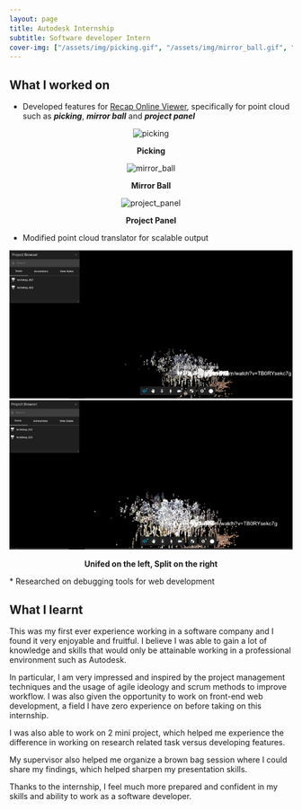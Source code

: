 ```yaml
---
layout: page
title: Autodesk Internship
subtitle: Software developer Intern
cover-img: ["/assets/img/picking.gif", "/assets/img/mirror_ball.gif", "/assets/img/project_panel.gif"]
---
```


## What I worked on
* Developed features for [Recap Online Viewer](https://www.autodesk.com.sg/products/recap/overview), specifically for point cloud such as ***picking***, ***mirror ball*** and  ***project panel***
<p align = "center">
  <img src = "/assets/img/picking.gif" alt = "picking" />
</p>
<p align = "center">
 <b>Picking</b>
</p>
<p align = "center">
  <img src = "/assets/img/mirror_ball.gif" alt = "mirror_ball" />
</p>
<p align = "center">
 <b>Mirror Ball</b>
</p>
<p align = "center">
  <img src = "/assets/img/project_panel.gif" alt = "project_panel" />
</p>
<p align = "center">
 <b>Project Panel</b>
</p>

* Modified point cloud translator for scalable output
<p align = "center">
  <img src = "/assets/img/unified.png" alt = "unified" /><img src = "/assets/img/split.png" alt = "split" />
</p>
<p align = "center">
 <b>Unifed on the left, Split on the right</b>
</p>
* Researched on debugging tools for web development

## What I learnt
This was my first ever experience working in a software company and I found it very enjoyable and fruitful. 
I believe I was able to gain a lot of knowledge and skills that would only be attainable working in a professional environment such as Autodesk. 

In particular, I am very impressed and inspired by the project management techniques and the usage of agile ideology and scrum methods to improve workflow. 
I was also given the opportunity to work on front-end web development, a field I have zero experience on before taking on this internship. 

I was also able to work on 2 mini project, which helped me experience the difference in working on research related task versus developing features. 

My supervisor also helped me organize a brown bag session where I could share my findings, which helped sharpen my presentation skills. 

Thanks to the internship, I feel much more prepared and confident in my skills and ability to work as a software developer.
